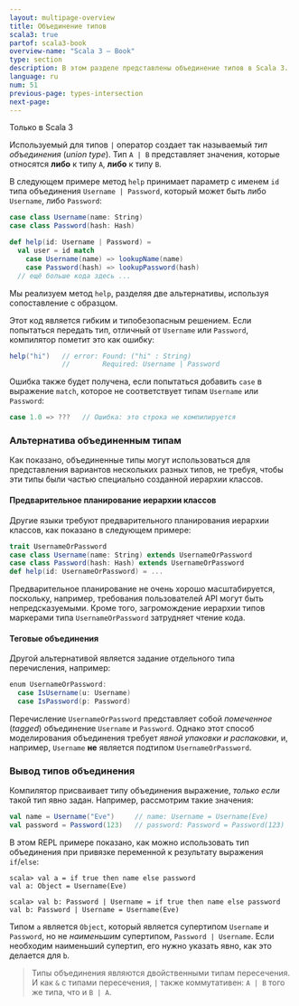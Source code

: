 ```yaml
---
layout: multipage-overview
title: Объединение типов
scala3: true
partof: scala3-book
overview-name: "Scala 3 — Book"
type: section
description: В этом разделе представлены объединение типов в Scala 3.
language: ru
num: 51
previous-page: types-intersection
next-page:
---
```


<span class="tag tag-inline">Только в Scala 3</span>

Используемый для типов `|` оператор создает так называемый _тип объединения_ (_union type_).
Тип `А | B` представляет значения, которые относятся **либо** к типу `A`, **либо** к типу `B`.

В следующем примере метод `help` принимает параметр с именем `id` типа объединения `Username | Password`,
который может быть либо `Username`, либо `Password`:

```scala
case class Username(name: String)
case class Password(hash: Hash)

def help(id: Username | Password) =
  val user = id match
    case Username(name) => lookupName(name)
    case Password(hash) => lookupPassword(hash)
  // ещё больше кода здесь ...
```

Мы реализуем метод `help`, разделяя две альтернативы, используя сопоставление с образцом.

Этот код является гибким и типобезопасным решением.
Если попытаться передать тип, отличный от `Username` или `Password`, компилятор пометит это как ошибку:

```scala
help("hi")   // error: Found: ("hi" : String)
             //        Required: Username | Password
```

Ошибка также будет получена, если попытаться добавить `case` в выражение `match`,
которое не соответствует типам `Username` или `Password`:

```scala
case 1.0 => ???   // Ошибка: это строка не компилируется
```

### Альтернатива объединенным типам

Как показано, объединенные типы могут использоваться для представления вариантов нескольких разных типов,
не требуя, чтобы эти типы были частью специально созданной иерархии классов.

#### Предварительное планирование иерархии классов

Другие языки требуют предварительного планирования иерархии классов, как показано в следующем примере:

```scala
trait UsernameOrPassword
case class Username(name: String) extends UsernameOrPassword
case class Password(hash: Hash) extends UsernameOrPassword
def help(id: UsernameOrPassword) = ...
```

Предварительное планирование не очень хорошо масштабируется,
поскольку, например, требования пользователей API могут быть непредсказуемыми.
Кроме того, загромождение иерархии типов маркерами типа `UsernameOrPassword` затрудняет чтение кода.

#### Теговые объединения

Другой альтернативой является задание отдельного типа перечисления, например:

```scala
enum UsernameOrPassword:
  case IsUsername(u: Username)
  case IsPassword(p: Password)
```

Перечисление `UsernameOrPassword` представляет собой _помеченное_ (_tagged_) объединение `Username` и `Password`.
Однако этот способ моделирования объединения требует _явной упаковки и распаковки_,
и, например, `Username` **не** является подтипом `UsernameOrPassword`.

### Вывод типов объединения

Компилятор присваивает типу объединения выражение, _только если_ такой тип явно задан.
Например, рассмотрим такие значения:

```scala
val name = Username("Eve")     // name: Username = Username(Eve)
val password = Password(123)   // password: Password = Password(123)
```

В этом REPL примере показано,
как можно использовать тип объединения при привязке переменной к результату выражения `if`/`else`:

```
scala> val a = if true then name else password
val a: Object = Username(Eve)

scala> val b: Password | Username = if true then name else password
val b: Password | Username = Username(Eve)
```

Типом `a` является `Object`, который является супертипом `Username` и `Password`,
но не _наименьшим_ супертипом, `Password | Username`.
Если необходим наименьший супертип, его нужно указать явно, как это делается для `b`.

> Типы объединения являются двойственными типам пересечения.
> И как `&` с типами пересечения, `|` также коммутативен: `A | B` того же типа, что и `B | А`.
